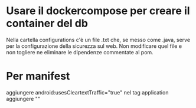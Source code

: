 # Usare il dockercompose per creare il container del db

Nella cartella configurations c'è un file .txt che, se messo come .java, serve per la configurazione della sicurezza sul web.
Non modificare quel file e non togliere ne eliminare le dipendenze commentate al pom.

# Per manifest

aggiungere android:usesCleartextTraffic="true" nel tag application
aggiungere "<uses-permission android:name="android.permission.ACCESS_NETWORK_STATE" />"